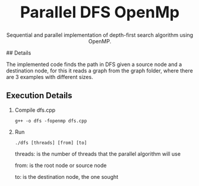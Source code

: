 <h1 style="font-size:300%;" align="center" >Parallel DFS OpenMp</h1>

  <p align="center">
     Sequential and parallel implementation of depth-first search algorithm using OpenMP.
    <br />
</p>
## Details

The implemented code finds the path in DFS given a source node and a destination node, for this it reads a graph from the graph folder, where there are 3 examples with different sizes.

## Execution Details

1. Compile dfs.cpp

   ```
   g++ -o dfs -fopenmp dfs.cpp
   ```

   

2. Run

   ```
   ./dfs [threads] [from] [to]
   ```

   threads: is the number of threads that the parallel algorithm will use

   from: is the root node or source node

   to: is the destination node, the one sought